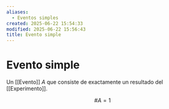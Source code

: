 ```yaml
---
aliases:
  - Eventos simples
created: 2025-06-22 15:54:33
modified: 2025-06-22 15:56:43
title: Evento simple
---
```


# Evento simple

Un [[Evento]] $A$ que consiste de exactamente un resultado del [[Experimento]].

$$
\# A = 1
$$
